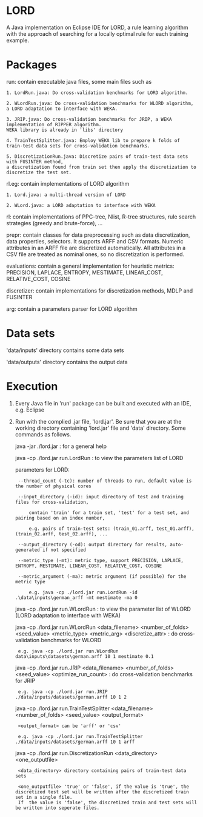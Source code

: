 # LORD
A Java implementation on Eclipse IDE for LORD, a rule learning algorithm with the approach of searching for a locally optimal rule for each training example.



# Packages

run: contain executable java files, some main files such as

	1. LordRun.java: Do cross-validation benchmarks for LORD algorithm.

	2. WLordRun.java: Do cross-validation benchmarks for WLORD algorithm, a LORD adaptation to interface with WEKA.

	3. JRIP.java: Do cross-validation benchmarks for JRIP, a WEKA implementation of RIPPER algorithm.
	WEKA library is already in 'libs' directory

	4. TrainTestSplitter.java: Employ WEKA lib to prepare k folds of train-test data sets for cross-validation benchmarks.

	5. DiscretizationRun.java: Discretize pairs of train-test data sets with FUSINTER method, 
	a discretization found from train set then apply the discretization to discretize the test set.

rl.eg: contain implementations of LORD algorithm

	1. Lord.java: a multi-thread version of LORD

	2. WLord.java: a LORD adaptation to interface with WEKA


rl: contain implementations of PPC-tree, Nlist, R-tree structures, rule search strategies (greedy and brute-force), ...

prepr: contain classes for data preprocessing such as data discretization, data properties, selectors.
	It supports ARFF and CSV formats. Numeric attributes in an ARFF file are discretized automatically.
	All attributes in a CSV file are treated as nominal ones, so no discretization is performed.

evaluations: contain a general implementation for heuristic metrics: PRECISION, LAPLACE, ENTROPY, MESTIMATE, LINEAR_COST, RELATIVE_COST, COSINE

discretizer: contain implementations for discretization methods, MDLP and FUSINTER

arg: contain a parameters parser for LORD algorithm



# Data sets

'data/inputs' directory contains some  data sets

'data/outputs' directory contains the output data


# Execution

1. Every Java file in 'run' package can be built and executed with an IDE, e.g. Eclipse

2. Run with the complied .jar file, 'lord.jar'. Be sure that you are at the working directory containing 'lord.jar' file and 'data' directory. Some commands as follows.
	
	java -jar ./lord.jar	: for a general help

	
	java -cp ./lord.jar run.LordRun		: to view the parameters list of LORD

	parameters for LORD:

		--thread_count (-tc): number of threads to run, default value is the number of physical cores

		--input_directory (-id): input directory of test and training files for cross-validation, 

			contain 'train' for a train set, 'test' for a test set, and pairing based on an index number,

			e.g. pairs of train-test sets: (train_01.arff, test_01.arff), (train_02.arff, test_02.arff), ...

		--output_directory (-od): output directory for results, auto-generated if not specified

		--metric_type (-mt): metric type, support PRECISION, LAPLACE, ENTROPY, MESTIMATE, LINEAR_COST, RELATIVE_COST, COSINE

		--metric_argument (-ma): metric argument (if possible) for the metric type

			e.g. java -cp ./lord.jar run.LordRun -id .\data\inputs\german_arff -mt mestimate -ma 0


	java -cp ./lord.jar run.WLordRun	: to view the parameter list of WLORD (LORD adaptation to interface with WEKA)

	java -cp ./lord.jar run.WLordRun <data_filename> <number_of_folds> <seed_value> <metric_type> <metric_arg> <discretize_attr>	: do cross-validation benchmarks for WLORD

		e.g. java -cp ./lord.jar run.WLordRun data\inputs\datasets\german.arff 10 1 mestimate 0.1

	
	java -cp ./lord.jar run.JRIP <data_filename> <number_of_folds> <seed_value> <optimize_run_count>	: do cross-validation benchmarks for JRIP

		e.g. java -cp ./lord.jar run.JRIP ./data/inputs/datasets/german.arff 10 1 2


	java -cp ./lord.jar run.TrainTestSplitter <data_filename> <number_of_folds> <seed_value> <output_format>

		<output_format> can be 'arff' or 'csv'

		e.g. java -cp ./lord.jar run.TrainTestSplitter ./data/inputs/datasets/german.arff 10 1 arff


	java -cp ./lord.jar run.DiscretizationRun <data_directory> <one_outputfile>

		<data_directory> directory containing pairs of train-test data sets

		<one_outputfile> 'true' or 'false', if the value is 'true', the discretized test set will be written after the discretized train set in a single file.
		If  the value is 'false', the discretized train and test sets will be written into seperate files.


